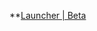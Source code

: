 **[Launcher | Beta](https://autopatchhk.yuanshen.com/client_app/beta_pc/20210428_dc004387bbbcbe4b/GenshinImpact_Beta_T1528AH.exe)
